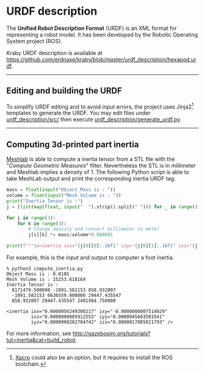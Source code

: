 # URDF description

The **Unified Robot Description Format** (URDF) is an XML format
for representing a robot model. It has been developed
by the Robotic Operating System project (ROS).

Kraby URDF description is available at
<https://github.com/erdnaxe/kraby/blob/master/urdf_description/hexapod.urdf>.

---

## Editing and building the URDF

To simplify URDF editing and to avoid input errors,
the project uses Jinja2[^xacro] templates to generate the URDF.
You may edit files under
[urdf_description/src/](https://github.com/erdnaxe/kraby/tree/master/urdf_description/src)
then execute
[urdf_description/generate_urdf.py](https://github.com/erdnaxe/kraby/tree/master/urdf_description).

[^xacro]: [Xacro](http://wiki.ros.org/xacro) could also be an option, but it
requires to install the ROS toolchain.

---

## Computing 3d-printed part inertia

[Meshlab](http://www.meshlab.net/) is able to compute a inertia tensor from
a STL file with the "*Compute Geometric Measures*" filter.
Nevertheless the STL is in millimeter and Meshlab implies a density of 1.
The following Python script is able to take MeshLab output and print the
corresponding inertia URDF tag.

```Python
mass = float(input("Object Mass is : "))
volume = float(input("Mesh Volume is : "))
print("Inertia Tensor is :")
j = [list(map(float, input("  ").strip().split(" "))) for _ in range(3)]

for i in range(3):
    for k in range(3):
        # Change density and convert millimeter to meter
        j[i][k] *= mass/volume*0.000001

print(f"""\n<inertia ixx="{j[0][0]:.16f}" ixy="{j[0][1]:.16f}" ixz="{j[0][2]:.16f}" iyy="{j[1][1]:.16f}" iyz="{j[1][2]:.16f}" izz="{j[2][2]:.16f}" />""")
```

For example, this is the input and output to computer a foot inertia.

```
% python3 compute_inertia.py
Object Mass is : 0.0105
Mesh Volume is : 15253.618164
Inertia Tensor is :
  8171479.500000 -1091.582153 858.932007
  -1091.582153 6636559.000000 29447.435547
  858.932007 29447.435547 2481984.750000    

<inertia ixx="0.0000056249300217" ixy="-0.0000000007514029"
         ixz="0.0000000005912555" iyy="0.0000045683501941"
         iyz="0.0000000202704742" izz="0.0000017085021793" />
```


For more information, see
<http://gazebosim.org/tutorials?tut=inertia&cat=build_robot>.


